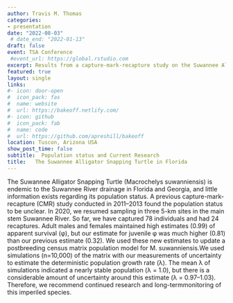```yaml
---
author: Travis M. Thomas
categories:
- presentation
date: "2022-08-03"
 # date_end: "2022-01-13"
draft: false
event: TSA Conference
 #event_url: https://global.rstudio.com
excerpt: Results from a capture-mark-recapture study on the Suwannee Alligator Snapping Turtle in the Suwannee River, Florida. Our models indicate that the population is stable(ish), but our estimates have too much uncertainty to say for certain. Therefore, we recommend more research on fecundity, nesting, and more accurate estimates of apparent survival. 
featured: true
layout: single
links:
#- icon: door-open
#  icon_pack: fas
#  name: website
#  url: https://bakeoff.netlify.com/
#- icon: github
#  icon_pack: fab
#  name: code
#  url: https://github.com/apreshill/bakeoff
location: Tuscon, Arizona USA
show_post_time: false
subtitle:  Population status and Current Research 
title:   The Suwannee Alligator Snapping Turtle in Florida
---
```


The Suwannee Alligator Snapping Turtle (Macrochelys suwanniensis) is endemic to the Suwannee River drainage in Florida and Georgia, and little information exists regarding its population status. A previous capture-mark-recapture (CMR) study conducted in 2011–2013 found the population status to be unclear. In 2020, we resumed sampling in three 5-km sites in the main stem Suwannee River. So far, we have captured 78 individuals and had 24 recaptures. Adult males and females maintained high estimates (0.99) of apparent survival (φ), but our estimate for juvenile φ was much higher (0.81) than our previous estimate (0.32). We used these new estimates to update a postbreeding census matrix population model for M. suwanniensis.We used simulations (n=10,000) of the matrix with our measurements of uncertainty to estimate the deterministic population growth rate (λ). The mean λ of simulations indicated a nearly stable population (λ = 1.0), but there is a considerable amount of uncertainty around this estimate (λ = 0.97–1.03). Therefore, we recommend continued research and long-termmonitoring of this imperiled species. 

